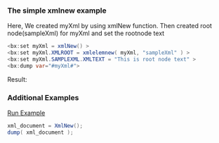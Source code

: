 ### The simple xmlnew example

Here, We created myXml by using xmlNew function. Then created root node(sampleXml) for myXml and set the rootnode text


```java
<bx:set myXml = xmlNew() >
<bx:set myXml.XMLROOT = xmlelemnew( myXml, "sampleXml" ) >
<bx:set myXml.SAMPLEXML.XMLTEXT = "This is root node text" >
<bx:dump var="#myXml#">
```

Result: 

### Additional Examples

<a href="https://try.boxlang.io/?code=eJyryM2JT8lPLs1NzStRsFWIyM3xSy3X0LTmSinNLdBQqECWBooCAJUEEBk%3D" target="_blank">Run Example</a>

```java
xml_document = XmlNew();
dump( xml_document );

```


